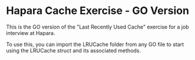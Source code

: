 # Hapara Cache Exercise - GO Version

This is the GO version of the "Last Recently Used Cache" exercise for a job interview at Hapara.

To use this, you can import the LRUCache folder from any GO file to start using the LRUCache struct and its associated methods.
